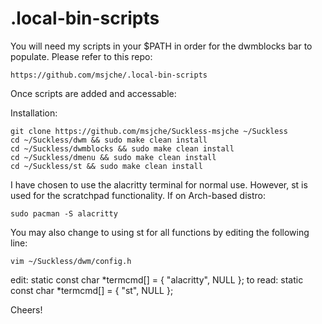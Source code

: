 # .local-bin-scripts

You will need my scripts in your $PATH in order for the dwmblocks bar to populate.  Please refer to this repo:

	https://github.com/msjche/.local-bin-scripts

Once scripts are added and accessable:

Installation:

	git clone https://github.com/msjche/Suckless-msjche ~/Suckless
	cd ~/Suckless/dwm && sudo make clean install
	cd ~/Suckless/dwmblocks && sudo make clean install
	cd ~/Suckless/dmenu && sudo make clean install
	cd ~/Suckless/st && sudo make clean install

I have chosen to use the alacritty terminal for normal use.  However, st is used for the scratchpad functionality.  If on Arch-based distro:

	sudo pacman -S alacritty

You may also change to using st for all functions by editing the following line:

	vim ~/Suckless/dwm/config.h

edit:
	static const char *termcmd[]	= { "alacritty", NULL };
to read:
	static const char *termcmd[]	= { "st", NULL };

Cheers!
